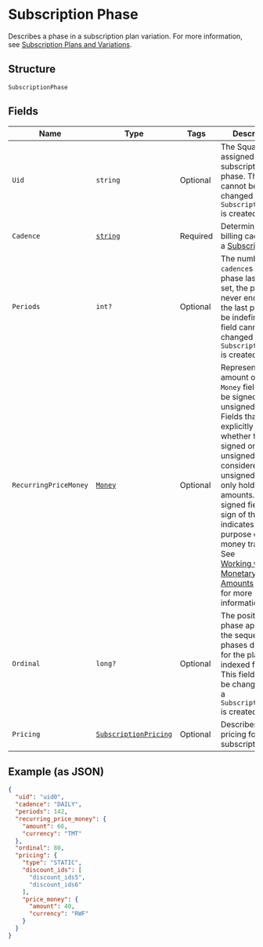 
# Subscription Phase

Describes a phase in a subscription plan variation. For more information, see [Subscription Plans and Variations](https://developer.squareup.com/docs/subscriptions-api/plans-and-variations).

## Structure

`SubscriptionPhase`

## Fields

| Name | Type | Tags | Description |
|  --- | --- | --- | --- |
| `Uid` | `string` | Optional | The Square-assigned ID of the subscription phase. This field cannot be changed after a `SubscriptionPhase` is created. |
| `Cadence` | [`string`](../../doc/models/subscription-cadence.md) | Required | Determines the billing cadence of a [Subscription](../../doc/models/subscription.md) |
| `Periods` | `int?` | Optional | The number of `cadence`s the phase lasts. If not set, the phase never ends. Only the last phase can be indefinite. This field cannot be changed after a `SubscriptionPhase` is created. |
| `RecurringPriceMoney` | [`Money`](../../doc/models/money.md) | Optional | Represents an amount of money. `Money` fields can be signed or unsigned.<br>Fields that do not explicitly define whether they are signed or unsigned are<br>considered unsigned and can only hold positive amounts. For signed fields, the<br>sign of the value indicates the purpose of the money transfer. See<br>[Working with Monetary Amounts](https://developer.squareup.com/docs/build-basics/working-with-monetary-amounts)<br>for more information. |
| `Ordinal` | `long?` | Optional | The position this phase appears in the sequence of phases defined for the plan, indexed from 0. This field cannot be changed after a `SubscriptionPhase` is created. |
| `Pricing` | [`SubscriptionPricing`](../../doc/models/subscription-pricing.md) | Optional | Describes the pricing for the subscription. |

## Example (as JSON)

```json
{
  "uid": "uid0",
  "cadence": "DAILY",
  "periods": 142,
  "recurring_price_money": {
    "amount": 66,
    "currency": "TMT"
  },
  "ordinal": 80,
  "pricing": {
    "type": "STATIC",
    "discount_ids": [
      "discount_ids5",
      "discount_ids6"
    ],
    "price_money": {
      "amount": 40,
      "currency": "RWF"
    }
  }
}
```

